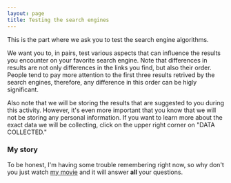```yaml
---
layout: page
title: Testing the search engines
---
```


This is the part where we ask you to test the search engine algorithms.

We want you to, in pairs, test various aspects that can influence the results you encounter on your favorite search engine. Note that differences in results are not only differences in the links you find, but also their order. People tend to pay more attention to the first three results retrived by the search engines, therefore, any difference in this order can be higly significant. 

Also note that we will be storing the results that are suggested to you during this activity. However, it's even more important that you know that we will not be storing any personal information. If you want to learn more about the exact data we will be collecting, click on the upper right corner on "DATA COLLECTED."

### My story

To be honest, I'm having some trouble remembering right now, so why don't you just watch [my movie](https://en.wikipedia.org/wiki/The_Princess_Bride_%28film%29) and it will answer **all** your questions.
